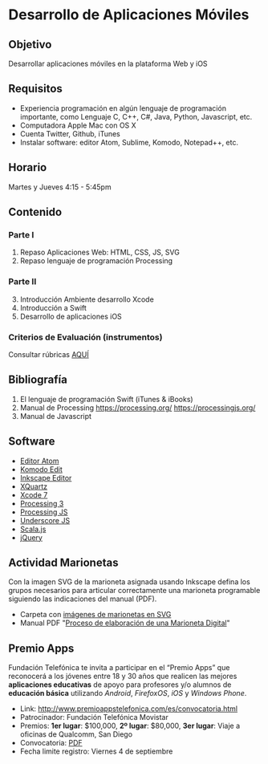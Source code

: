 # Desarrollo de Aplicaciones Móviles

## Objetivo
Desarrollar aplicaciones móviles en la plataforma Web y iOS

## Requisitos
* Experiencia programación en algún lenguaje de programación importante, como Lenguaje C, C++, C#, Java, Python, Javascript, etc.
* Computadora Apple Mac con OS X
* Cuenta Twitter, Github, iTunes
* Instalar software: editor Atom, Sublime, Komodo, Notepad++, etc.

## Horario
  Martes y Jueves 4:15 - 5:45pm

## Contenido

### Parte I
1. Repaso Aplicaciones Web: HTML, CSS, JS, SVG
2. Repaso lenguaje de programación Processing

### Parte II
3. Introducción Ambiente desarrollo Xcode
4. Introducción a Swift
5. Desarrollo de aplicaciones iOS

### Criterios de Evaluación (instrumentos)
Consultar rúbricas [AQUÍ](http://podcast.itch.edu.mx/master-rubric/)

## Bibliografía
1. El lenguaje de programación Swift (iTunes & iBooks)
2. Manual de Processing https://processing.org/  https://processingjs.org/
3. Manual de Javascript

## Software
* [Editor Atom](https://atom.io/)
* [Komodo Edit](http://komodoide.com/komodo-edit/)
* [Inkscape Editor](https://inkscape.org/es/descargas/)
* [XQuartz](http://xquartz.macosforge.org/landing)
* [Xcode 7](http://developer.apple.com)
* [Processing 3](http://processing.org/download)
* [Processing JS](http://processingjs.org/download)
* [Underscore JS](http://underscorejs.org/)
* [Scala.js](http://www.scala-js.org/)
* [jQuery](https://jquery.com/)

## Actividad Marionetas
Con la imagen SVG de la marioneta asignada usando Inkscape defina los grupos necesarios para articular correctamente una marioneta programable siguiendo las indicaciones del manual (PDF).
* Carpeta con [imágenes de marionetas en SVG](http://podcast.itch.edu.mx/puppets)
* Manual PDF "[Proceso de elaboración de una Marioneta Digital](http://podcast.itch.edu.mx/puppets/ManualElaboracionMarionetaDigital.pdf)" 

## Premio Apps
Fundación Telefónica te invita a participar en el “Premio Apps” que reconocerá a los jóvenes entre 18 y 30 años que realicen las mejores **aplicaciones educativas** de apoyo para profesores y/o alumnos de **educación básica** utilizando *Android*, *FirefoxOS*, *iOS* y *Windows Phone*.
- Link: http://www.premioappstelefonica.com/es/convocatoria.html
- Patrocinador: Fundación Telefónica Movistar
- Premios: **1er lugar**: $100,000, **2º lugar**: $80,000, **3er lugar**: Viaje a oficinas de Qualcomm, San Diego 
- Convocatoria: [PDF](http://www.premioappstelefonica.com/Bases_PremioApps.pdf)
- Fecha limite registro: Viernes 4 de septiembre
